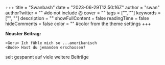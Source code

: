 +++
title = "Swanbash"
date = "2023-06-29T12:50:16Z"
author = "swan"
authorTwitter = "" #do not include @
cover = ""
tags = ["", ""]
keywords = ["", ""]
description = ""
showFullContent = false
readingTime = false
hideComments = false
color = "" #color from the theme settings
+++

<b> Neuster Beitrag:</b>

```
<Geru> Ich fühle mich so ...amerikanisch
<Bude> Hast du jemanden erschossen?
```

seit gespannt auf viele weitere Beiträge
